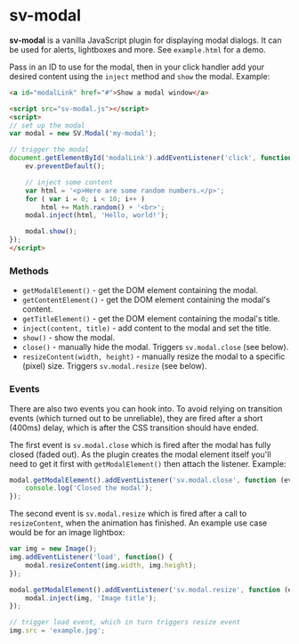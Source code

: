 
sv-modal
=================================================

**sv-modal** is a vanilla JavaScript plugin for displaying modal dialogs. It can be used for alerts, lightboxes and more. See `example.html` for a demo.

Pass in an ID to use for the modal, then in your click handler add your desired content using the `inject` method and `show` the modal. Example:

```html
<a id="modalLink" href="#">Show a modal window</a>

<script src="sv-modal.js"></script>
<script>
// set up the modal
var modal = new SV.Modal('my-modal');

// trigger the modal
document.getElementById('modalLink').addEventListener('click', function(ev) {
	ev.preventDefault();

	// inject some content
	var html = '<p>Here are some random numbers.</p>';
	for ( var i = 0; i < 10; i++ )
		html += Math.random() + '<br>';
	modal.inject(html, 'Hello, world!');

	modal.show();
});
</script>
```

### Methods

- `getModalElement()` - get the DOM element containing the modal.
- `getContentElement()` - get the DOM element containing the modal's content.
- `getTitleElement()` - get the DOM element containing the modal's title.
- `inject(content, title)` - add content to the modal and set the title.
- `show()` - show the modal.
- `close()` - manually hide the modal. Triggers `sv.modal.close` (see below).
- `resizeContent(width, height)` - manually resize the modal to a specific (pixel) size. Triggers `sv.modal.resize` (see below).

### Events

There are also two events you can hook into. To avoid relying on transition events (which turned out to be unreliable), they are fired after a short (400ms) delay, which is after the CSS transition should have ended.

The first event is `sv.modal.close` which is fired after the modal has fully closed (faded out). As the plugin creates the modal element itself you'll need to get it first with `getModalElement()` then attach the listener. Example:

```js
modal.getModalElement().addEventListener('sv.modal.close', function (ev) {
	console.log('Closed the modal');
});
```

The second event is `sv.modal.resize` which is fired after a call to `resizeContent`, when the animation has finished. An example use case would be for an image lightbox:

```js
var img = new Image();
img.addEventListener('load', function() {
	modal.resizeContent(img.width, img.height);
});

modal.getModalElement().addEventListener('sv.modal.resize', function (ev) {
	modal.inject(img, 'Image title');
});

// trigger load event, which in turn triggers resize event
img.src = 'example.jpg';
```
